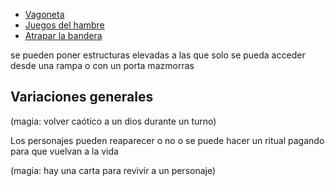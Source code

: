 - [Vagoneta](Español/Modos_de_juego/Vagoneta.md)
- [Juegos del hambre](Español/Modos_de_juego/Juegos_del_hambre.md)
- [Atrapar la bandera](Español/Modos_de_juego/Atrapar_la_bandera.md)


se pueden poner estructuras elevadas a las que solo se pueda acceder desde una rampa o con un porta
mazmorras


## Variaciones generales

(magia: volver caótico a un dios durante un turno)

Los personajes pueden reaparecer o no o se puede hacer un ritual pagando para que vuelvan a la vida

(magia: hay una carta para revivir a un personaje)


